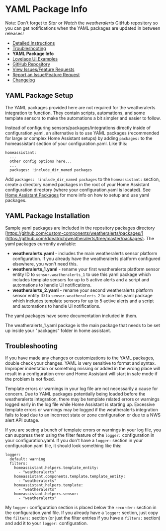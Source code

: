 # YAML Package Info

Note: Don't forget to *Star* or *Watch* the *weatheralerts* GitHub repository so you can get notifications when the YAML packages are updated in between releases!

  * [Detailed Instructions](DOCUMENTATION.md)
  * [Troubleshooting](TROUBLESHOOTING.md)
  * **YAML Package Info**
  * [Lovelace UI Examples](LOVELACE_EXAMPLES.md)
  * [GitHub Repository](https://github.com/ddeatrich/weatheralerts)
  * [View Issues/Feature Requests](https://github.com/ddeatrich/weatheralerts/issues)
  * [Report an Issue/Feature Request](https://github.com/ddeatrich/weatheralerts/issues/new/choose)
  * [Changelog](/CHANGELOG.md)


## YAML Package Setup
The YAML packages provided here are not required for the weatheralerts integration to function. They contain scripts, automations, and some template sensors to make the automations a bit simpler and easier to follow.

Instead of configuring sensors/packages/integrations directly inside of configuration.yaml, an alternative is to use YAML packages (recommended for large or complex Home Assistant setups) by adding `packages:` to the homeassistant section of your configuration.yaml. Like this:

```
homeassistant:
  ...
  other config options here...
  ...
  packages: !include_dir_named packages
```

Add `packages: !include_dir_named packages` to the `homeassistant:` section, create a directory named packages in the root of your Home Assistant configuration directory (where your configuration.yaml is located). See [Home Assistant Packages](https://www.home-assistant.io/docs/configuration/packages/) for more info on how to setup and use yaml packages. 


## YAML Package Installation
Sample yaml packages are included in the repository packages directory [https://github.com/custom-components/weatheralerts/packages/](https://github.com/ddeatrich/weatheralerts/tree/master/packages). The yaml packages currently available:
* **weatheralerts.yaml** - includes the main weatheralerts sensor platform configuration. If you already have the weatheralerts platform configured elsewhere, you won't need this.
* **weatheralerts_1.yaml** - rename your first weatheralerts platform sensor entity ID to `sensor.weatheralerts_1` to use this yaml package which includes template sensors for up to 5 active alerts and a script and automations to handle UI notifications.
* **weatheralerts_2.yaml** - rename your second weatheralerts platform sensor entity ID to `sensor.weatheralerts_2` to use this yaml package which includes template sensors for up to 5 active alerts and a script and automations to handle UI notifications.

The yaml packages have some documentation included in them.

The weatheralerts_1.yaml package is the main package that needs to be set up inside your "packages" folder in home assistant.


## Troubleshooting

If you have made any changes or customizations to the YAML packages, double check your changes. YAML is very sensitive to format and syntax. Improper indentation or something missing or added in the wrong place will result in a configuration error and Home Assistant will start in safe mode if the problem is not fixed.

Template errors or warnings in your log file are not necessarily a cause for concern. Due to YAML packages potentially being loaded before the weatheralerts integration, there may be template related errors or warnings logged early in the log file while Home Assistant is starting up. Excessive template errors or warnings may be logged if the weatheralerts integration fails to load due to an incorrect state or zone configuration or due to a NWS alert API outage. 

If you are seeing a bunch of template errors or warnings in your log file, you can suppress them using the filter feature of the `logger:` configuration in your configuration.yaml. If you don't have a `logger:` section in your configuration.yaml file, it should look something like this:

```
logger:
  default: warning
  filters:
    homeassistant.helpers.template_entity:
      - "weatheralerts"
    homeassistant.components.template.template_entity:
      - "weatheralerts"
    homeassistant.helpers.template:
      - "weatheralerts"
    homeassistant.helpers.sensor:
      - "weatheralerts"
```

My `logger:` configuration section is placed below the `recorder:` section in the configuration.yaml file. If you already have a `logger:` section, just copy the `filters:` section (or just the filter entries if you have a `filters:` section) and add it to your `logger:` configuration.
